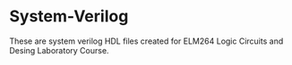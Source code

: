 # System-Verilog


These are system verilog HDL files created for ELM264 Logic Circuits and Desing Laboratory Course.
